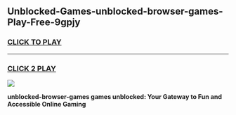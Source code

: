 
## Unblocked-Games-unblocked-browser-games-Play-Free-9gpjy
<h3>
<a href="https://premium76.site?title=unblocked-browser-games&ref=18A">CLICK TO PLAY</a></h3>
<hr>

<h3>
<a href="https://premium76.site?title=unblocked-browser-games&ref=18A">CLICK 2 PLAY</a>
  
</h3>

<a href="https://premium76.site?title=unblocked-browser-games&ref=18A"><img src="https://clearcache.store/games.png"></a>


**unblocked-browser-games games unblocked: Your Gateway to Fun and Accessible Online Gaming**
